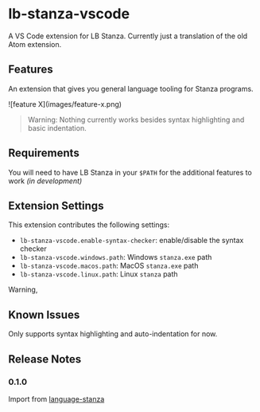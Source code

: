 # lb-stanza-vscode

A VS Code extension for LB Stanza. Currently just a translation of the old Atom extension.

## Features

An extension that gives you general language tooling for Stanza programs.

\!\[feature X\]\(images/feature-x.png\)

> Warning: Nothing currently works besides syntax highlighting and basic indentation.

## Requirements

You will need to have LB Stanza in your `$PATH` for the additional features to work *(in development)*

## Extension Settings

This extension contributes the following settings:

* `lb-stanza-vscode.enable-syntax-checker`: enable/disable the syntax checker
* `lb-stanza-vscode.windows.path`: Windows `stanza.exe` path
* `lb-stanza-vscode.macos.path`: MacOS `stanza.exe` path
* `lb-stanza-vscode.linux.path`: Linux `stanza` path

Warning,

## Known Issues

Only supports syntax highlighting and auto-indentation for now.

## Release Notes

### 0.1.0

Import from [language-stanza](https://github.com/stanza-tools/language-stanza)